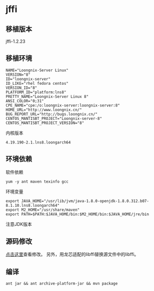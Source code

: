 # jffi
## 移植版本
jffi-1.2.23
## 移植环境
```
NAME="Loongnix-Server Linux"
VERSION="8"
ID="loongnix-server"
ID_LIKE="rhel fedora centos"
VERSION_ID="8"
PLATFORM_ID="platform:lns8"
PRETTY_NAME="Loongnix-Server Linux 8"
ANSI_COLOR="0;31"
CPE_NAME="cpe:/o:loongnix-server:loongnix-server:8"
HOME_URL="http://www.loongnix.cn/"
BUG_REPORT_URL="http://bugs.loongnix.cn/"
CENTOS_MANTISBT_PROJECT="Loongnix-server-8"
CENTOS_MANTISBT_PROJECT_VERSION="8"
```
内核版本
```
4.19.190-2.1.lns8.loongarch64
```
## 环境依赖
软件依赖
```
yum -y ant maven texinfo gcc
```
环境变量
```
export JAVA_HOME="/usr/lib/jvm/java-1.8.0-openjdk-1.8.0.312.b07-8.1.10.lns8.loongarch64"
export M2_HOME="/usr/share/maven"
export PATH=$PATH:$JAVA_HOME/bin:$M2_HOME/bin:$JAVA_HOME/jre/bin
```
注意JDK版本
## 源码修改
[点击这里](https://github.com/Loongson-Cloud-Community/jffi/commit/9f4e5ea308acce52fb5e04fb6884741ae41b0fa4)查看修改。
另外，用龙芯适配的libffi替换源文件中的libffi。
## 编译
```
ant jar && ant archive-platform-jar && mvn package
```
